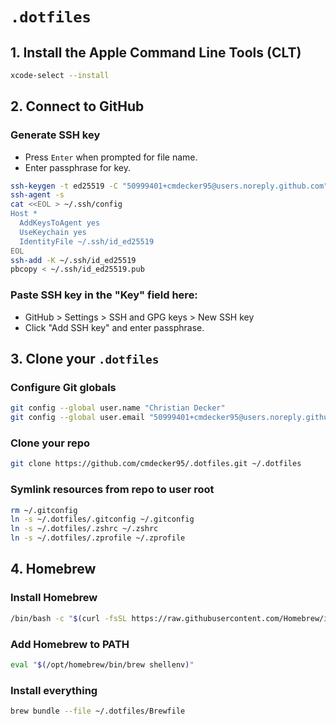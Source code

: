 # `.dotfiles`

## 1. Install the Apple Command Line Tools (CLT)

```sh
xcode-select --install
```

## 2. Connect to GitHub

### Generate SSH key

- Press `Enter` when prompted for file name.
- Enter passphrase for key.

```sh
ssh-keygen -t ed25519 -C "50999401+cmdecker95@users.noreply.github.com"
ssh-agent -s
cat <<EOL > ~/.ssh/config
Host *
  AddKeysToAgent yes
  UseKeychain yes
  IdentityFile ~/.ssh/id_ed25519
EOL
ssh-add -K ~/.ssh/id_ed25519
pbcopy < ~/.ssh/id_ed25519.pub
```

### Paste SSH key in the "Key" field here:

- GitHub > Settings > SSH and GPG keys > New SSH key
- Click "Add SSH key" and enter passphrase.

## 3. Clone your `.dotfiles`

### Configure Git globals

```sh
git config --global user.name "Christian Decker"
git config --global user.email "50999401+cmdecker95@users.noreply.github.com"
```

### Clone your repo

```sh
git clone https://github.com/cmdecker95/.dotfiles.git ~/.dotfiles
```

### Symlink resources from repo to user root

```sh
rm ~/.gitconfig
ln -s ~/.dotfiles/.gitconfig ~/.gitconfig
ln -s ~/.dotfiles/.zshrc ~/.zshrc
ln -s ~/.dotfiles/.zprofile ~/.zprofile
```

## 4. Homebrew

### Install Homebrew

```sh
/bin/bash -c "$(curl -fsSL https://raw.githubusercontent.com/Homebrew/install/HEAD/install.sh)"
```

### Add Homebrew to PATH

```sh
eval "$(/opt/homebrew/bin/brew shellenv)"
```

### Install everything

```sh
brew bundle --file ~/.dotfiles/Brewfile
```

